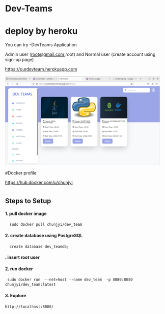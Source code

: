 # <h1>Dev-Teams</h1>
# deploy by heroku

You can try -DevTeams Application 

Admin user (root@gmail.com,root) and Normal user (create account using sign-up page)

https://ourdevteam.herokuapp.com

![This is an image](https://github.com/chunJyi/Dev-Teams/blob/main/Screenshot%20from%202022-08-08%2012-31-19.png)

#Docker profile

https://hub.docker.com/u/chunjyi


# <h2>Steps to Setup</h2>

#### 1. pull docker image


      sudo docker pull chunjyi/dev_team
      
#### 2. create database using PostgreSQL

      create database dev_teamdb;
      
      
 #### . insert root user 
    
#### 2. run docker 

     sudo docker run  --net=host --name dev_team  -p 8080:8080 chunjyi/dev_team:latest


#### 3. Explore

    http://localhost:8080/



